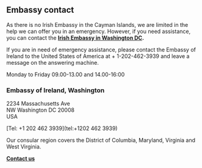 ## Embassy contact

As there is no Irish Embassy in the Cayman Islands, we are limited in the help we can offer you in an emergency. However, if you need assistance, you can contact the [**Irish Embassy in Washington DC**](https://www.ireland.ie/en/usa/washington/)**.**

If you are in need of emergency assistance, please contact the Embassy of Ireland to the United States of America at + 1-202-462-3939 and leave a message on the answering machine.

Monday to Friday 09.00-13.00 and 14.00-16:00

### Embassy of Ireland, Washington

2234 Massachusetts Ave   
NW Washington DC 20008   
USA

[Tel: +1 202 462 3939](tel:+1202 462 3939)

Our consular region covers the District of Columbia, Maryland, Virginia and West Virginia.

[**Contact us**](/en/usa/washington/contact/)